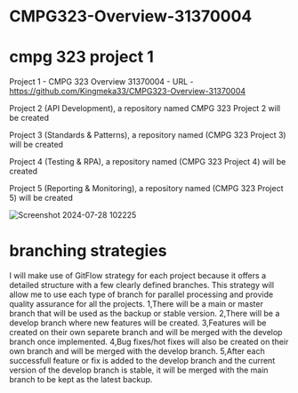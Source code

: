 # CMPG323-Overview-31370004


# cmpg 323 project 1
Project 1 - CMPG 323 Overview 31370004 - URL -https://github.com/Kingmeka33/CMPG323-Overview-31370004

Project 2 (API Development), a repository named CMPG 323 Project 2 will be created

Project 3 (Standards & Patterns), a repository named (CMPG 323 Project 3) will be created

Project 4 (Testing & RPA), a repository named (CMPG 323 Project 4) will be created

Project 5 (Reporting & Monitoring), a repository named (CMPG 323 Project 5) will be created

![Screenshot 2024-07-28 102225](https://github.com/user-attachments/assets/d91f4be2-41a4-4ab1-833c-f441514f1a95)

# branching strategies
I will make use of GitFlow strategy for each project because it offers a detailed structure with a few clearly defined branches. This strategy will allow me to use each type of branch for parallel processing and provide quality assurance for all the projects.
1,There will be a main or master branch that will be used as the backup or stable version.
2,There will be a develop branch where new features will be created.
3,Features will be created on their own separete branch and will be merged with the develop branch once implemented.
4,Bug fixes/hot fixes will also be created on their own branch and will be merged with the develop branch.
5,After each successfull feature or fix is added to the develop branch and the current version of the develop branch is stable, it will be merged with the main branch to be kept as the latest backup.
